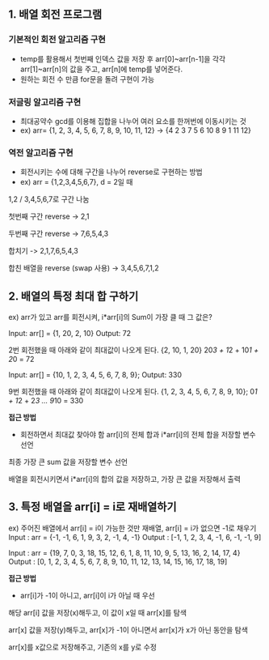 ## 1. 배열 회전 프로그램
### 기본적인 회전 알고리즘 구현
- temp를 활용해서 첫번째 인덱스 값을 저장 후 arr[0]~arr[n-1]을 각각 arr[1]~arr[n]의 값을 주고, arr[n]에 temp를 넣어준다.
- 원하는 회전 수 만큼 for문을 돌려 구현이 가능

### 저글링 알고리즘 구현
- 최대공약수 gcd를 이용해 집합을 나누어 여러 요소를 한꺼번에 이동시키는 것
- ex) arr= {1, 2, 3, 4, 5, 6, 7, 8, 9, 10, 11, 12} -> {4 2 3 7 5 6 10 8 9 1 11 12}

### 역전 알고리즘 구현
- 회전시키는 수에 대해 구간을 나누어 reverse로 구현하는 방법
- ex)
arr = {1,2,3,4,5,6,7}, d = 2일 때

1,2 / 3,4,5,6,7로 구간 나눔

첫번째 구간 reverse -> 2,1

두번째 구간 reverse -> 7,6,5,4,3

합치기 -> 2,1,7,6,5,4,3

합친 배열을 reverse (swap 사용) -> 3,4,5,6,7,1,2

## 2. 배열의 특정 최대 합 구하기
ex) arr가 있고 arr를 회전시켜, i*arr[i]의 Sum이 가장 클 때 그 값은?

Input: arr[] = {1, 20, 2, 10}
Output: 72

2번 회전했을 때 아래와 같이 최대값이 나오게 된다.
{2, 10, 1, 20}
20*3 + 1*2 + 10*1 + 2*0 = 72

Input: arr[] = {10, 1, 2, 3, 4, 5, 6, 7, 8, 9};
Output: 330

9번 회전했을 때 아래와 같이 최대값이 나오게 된다.
{1, 2, 3, 4, 5, 6, 7, 8, 9, 10};
0*1 + 1*2 + 2*3 ... 9*10 = 330

**접근 방법**
- 회전하면서 최대값 찾아야 함
arr[i]의 전체 합과 i*arr[i]의 전체 합을 저장할 변수 선언

최종 가장 큰 sum 값을 저장할 변수 선언

배열을 회전시키면서 i*arr[i]의 합의 값을 저장하고, 가장 큰 값을 저장해서 출력

## 3. 특정 배열을 arr[i] = i로 재배열하기
ex) 주어진 배열에서 arr[i] = i이 가능한 것만 재배열, arr[i] = i가 없으면 -1로 채우기
Input : arr = {-1, -1, 6, 1, 9, 3, 2, -1, 4, -1}
Output : [-1, 1, 2, 3, 4, -1, 6, -1, -1, 9]

Input : arr = {19, 7, 0, 3, 18, 15, 12, 6, 1, 8,
              11, 10, 9, 5, 13, 16, 2, 14, 17, 4}
Output : [0, 1, 2, 3, 4, 5, 6, 7, 8, 9, 10, 
         11, 12, 13, 14, 15, 16, 17, 18, 19]

**접근 방법**
- arr[i]가 -1이 아니고, arr[i]이 i가 아닐 때 우선

해당 arr[i] 값을 저장(x)해두고, 이 값이 x일 때 arr[x]를 탐색

arr[x] 값을 저장(y)해두고, arr[x]가 -1이 아니면서 arr[x]가 x가 아닌 동안을 탐색

arr[x]를 x값으로 저장해주고, 기존의 x를 y로 수정


